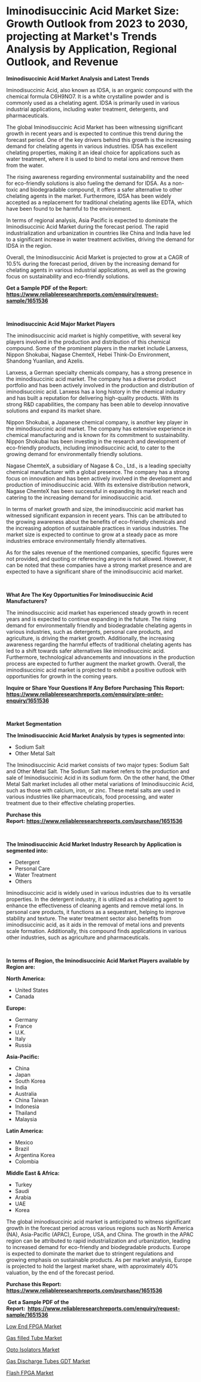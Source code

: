 <p><h1>Iminodisuccinic Acid Market Size: Growth Outlook from 2023 to 2030, projecting at Market's Trends Analysis by Application, Regional Outlook, and Revenue</h1></p><p><strong>Iminodisuccinic Acid Market Analysis and Latest Trends</strong></p>
<p><p>Iminodisuccinic Acid, also known as IDSA, is an organic compound with the chemical formula C6H9NO7. It is a white crystalline powder and is commonly used as a chelating agent. IDSA is primarily used in various industrial applications, including water treatment, detergents, and pharmaceuticals.</p><p>The global Iminodisuccinic Acid Market has been witnessing significant growth in recent years and is expected to continue this trend during the forecast period. One of the key drivers behind this growth is the increasing demand for chelating agents in various industries. IDSA has excellent chelating properties, making it an ideal choice for applications such as water treatment, where it is used to bind to metal ions and remove them from the water.</p><p>The rising awareness regarding environmental sustainability and the need for eco-friendly solutions is also fueling the demand for IDSA. As a non-toxic and biodegradable compound, it offers a safer alternative to other chelating agents in the market. Furthermore, IDSA has been widely accepted as a replacement for traditional chelating agents like EDTA, which have been found to be harmful to the environment.</p><p>In terms of regional analysis, Asia Pacific is expected to dominate the Iminodisuccinic Acid Market during the forecast period. The rapid industrialization and urbanization in countries like China and India have led to a significant increase in water treatment activities, driving the demand for IDSA in the region.</p><p>Overall, the Iminodisuccinic Acid Market is projected to grow at a CAGR of 10.5% during the forecast period, driven by the increasing demand for chelating agents in various industrial applications, as well as the growing focus on sustainability and eco-friendly solutions.</p></p>
<p><strong>Get a Sample PDF of the Report:&nbsp; <a href="https://www.reliableresearchreports.com/enquiry/request-sample/1651536">https://www.reliableresearchreports.com/enquiry/request-sample/1651536</a></strong></p>
<p>&nbsp;</p>
<p><strong>Iminodisuccinic Acid Major Market Players</strong></p>
<p><p>The iminodisuccinic acid market is highly competitive, with several key players involved in the production and distribution of this chemical compound. Some of the prominent players in the market include Lanxess, Nippon Shokubai, Nagase ChemteX, Hebei Think-Do Environment, Shandong Yuanlian, and Azelis. </p><p>Lanxess, a German specialty chemicals company, has a strong presence in the iminodisuccinic acid market. The company has a diverse product portfolio and has been actively involved in the production and distribution of iminodisuccinic acid. Lanxess has a long history in the chemical industry and has built a reputation for delivering high-quality products. With its strong R&D capabilities, the company has been able to develop innovative solutions and expand its market share.</p><p>Nippon Shokubai, a Japanese chemical company, is another key player in the iminodisuccinic acid market. The company has extensive experience in chemical manufacturing and is known for its commitment to sustainability. Nippon Shokubai has been investing in the research and development of eco-friendly products, including iminodisuccinic acid, to cater to the growing demand for environmentally friendly solutions.</p><p>Nagase ChemteX, a subsidiary of Nagase & Co., Ltd., is a leading specialty chemical manufacturer with a global presence. The company has a strong focus on innovation and has been actively involved in the development and production of iminodisuccinic acid. With its extensive distribution network, Nagase ChemteX has been successful in expanding its market reach and catering to the increasing demand for iminodisuccinic acid.</p><p>In terms of market growth and size, the iminodisuccinic acid market has witnessed significant expansion in recent years. This can be attributed to the growing awareness about the benefits of eco-friendly chemicals and the increasing adoption of sustainable practices in various industries. The market size is expected to continue to grow at a steady pace as more industries embrace environmentally friendly alternatives.</p><p>As for the sales revenue of the mentioned companies, specific figures were not provided, and quoting or referencing anyone is not allowed. However, it can be noted that these companies have a strong market presence and are expected to have a significant share of the iminodisuccinic acid market.</p></p>
<p>&nbsp;</p>
<p><strong>What Are The Key Opportunities For Iminodisuccinic Acid Manufacturers?</strong></p>
<p><p>The iminodisuccinic acid market has experienced steady growth in recent years and is expected to continue expanding in the future. The rising demand for environmentally friendly and biodegradable chelating agents in various industries, such as detergents, personal care products, and agriculture, is driving the market growth. Additionally, the increasing awareness regarding the harmful effects of traditional chelating agents has led to a shift towards safer alternatives like iminodisuccinic acid. Furthermore, technological advancements and innovations in the production process are expected to further augment the market growth. Overall, the iminodisuccinic acid market is projected to exhibit a positive outlook with opportunities for growth in the coming years.</p></p>
<p><strong>Inquire or Share Your Questions If Any Before Purchasing This Report: <a href="https://www.reliableresearchreports.com/enquiry/pre-order-enquiry/1651536">https://www.reliableresearchreports.com/enquiry/pre-order-enquiry/1651536</a></strong></p>
<p>&nbsp;</p>
<p><strong>Market Segmentation</strong></p>
<p><strong>The Iminodisuccinic Acid Market Analysis by types is segmented into:</strong></p>
<p><ul><li>Sodium Salt</li><li>Other Metal Salt</li></ul></p>
<p><p>The Iminodisuccinic Acid market consists of two major types: Sodium Salt and Other Metal Salt. The Sodium Salt market refers to the production and sale of Iminodisuccinic Acid in its sodium form. On the other hand, the Other Metal Salt market includes all other metal variations of Iminodisuccinic Acid, such as those with calcium, iron, or zinc. These metal salts are used in various industries like pharmaceuticals, food processing, and water treatment due to their effective chelating properties.</p></p>
<p><strong>Purchase this Report:&nbsp;<a href="https://www.reliableresearchreports.com/purchase/1651536">https://www.reliableresearchreports.com/purchase/1651536</a></strong></p>
<p>&nbsp;</p>
<p><strong>The Iminodisuccinic Acid Market Industry Research by Application is segmented into:</strong></p>
<p><ul><li>Detergent</li><li>Personal Care</li><li>Water Treatment</li><li>Others</li></ul></p>
<p><p>Iminodisuccinic acid is widely used in various industries due to its versatile properties. In the detergent industry, it is utilized as a chelating agent to enhance the effectiveness of cleaning agents and remove metal ions. In personal care products, it functions as a sequestrant, helping to improve stability and texture. The water treatment sector also benefits from iminodisuccinic acid, as it aids in the removal of metal ions and prevents scale formation. Additionally, this compound finds applications in various other industries, such as agriculture and pharmaceuticals.</p></p>
<p>&nbsp;</p>
<p><strong>In terms of Region, the Iminodisuccinic Acid Market Players available by Region are:</strong></p>
<p>
    <p> <strong> North America: </strong>
        <ul>
            <li>United States</li>
            <li>Canada</li>
        </ul>
        </p> 
    <p> <strong> Europe: </strong>
        <ul>
            <li>Germany</li>
            <li>France</li>
            <li>U.K.</li>
            <li>Italy</li>
            <li>Russia</li>
        </ul>
        </p> 
    <p> <strong> Asia-Pacific: </strong>
        <ul>
            <li>China</li>
            <li>Japan</li>
            <li>South Korea</li>
            <li>India</li>
            <li>Australia</li>
            <li>China Taiwan</li>
            <li>Indonesia</li>
            <li>Thailand</li>
            <li>Malaysia</li>
        </ul>
        </p> 
    <p> <strong> Latin America: </strong>
        <ul>
            <li>Mexico</li>
            <li>Brazil</li>
            <li>Argentina Korea</li>
            <li>Colombia</li>
        </ul>
        </p> 
    <p> <strong> Middle East & Africa: </strong>
        <ul>
            <li>Turkey</li>
            <li>Saudi</li>
            <li>Arabia</li>
            <li>UAE</li>
            <li>Korea</li>
        </ul>
    </p>
    </p>
<p><p>The global iminodisuccinic acid market is anticipated to witness significant growth in the forecast period across various regions such as North America (NA), Asia-Pacific (APAC), Europe, USA, and China. The growth in the APAC region can be attributed to rapid industrialization and urbanization, leading to increased demand for eco-friendly and biodegradable products. Europe is expected to dominate the market due to stringent regulations and growing emphasis on sustainable products. As per market analysis, Europe is projected to hold the largest market share, with approximately 40% valuation, by the end of the forecast period.</p></p>
<p><strong>Purchase this Report: <a href="https://www.reliableresearchreports.com/purchase/1651536">https://www.reliableresearchreports.com/purchase/1651536</a></strong></p>
<p>&nbsp;<strong>Get a Sample PDF of the Report:&nbsp;&nbsp;<a href="https://www.reliableresearchreports.com/enquiry/request-sample/1651536">https://www.reliableresearchreports.com/enquiry/request-sample/1651536</a></strong></p>
<p><strong></strong></p>
<p><p><a href="https://medium.com/@avarobertson1969/low-end-fpga-market-research-report-its-history-and-forecast-2023-to-2030-bf8d85aba516">Low End FPGA Market</a></p><p><a href="https://medium.com/@rebeccabower1903/gas-filled-tube-market-size-cagr-trends-2024-2030-816975caff8b">Gas filled Tube Market</a></p><p><a href="https://medium.com/@mariablack1944/opto-isolators-market-analysis-its-cagr-market-segmentation-and-global-industry-overview-d564a03d3bf2">Opto Isolators Market</a></p><p><a href="https://medium.com/@dianafisher1927/gas-discharge-tubes-gdt-market-insight-market-trends-growth-forecasted-from-2023-to-2030-c7c3ffe1ea4e">Gas Discharge Tubes GDT Market</a></p><p><a href="https://medium.com/@annarussell1981/flash-fpga-market-trends-and-market-analysis-forecasted-for-period-2023-2030-59ce9062d8ad">Flash FPGA Market</a></p></p>